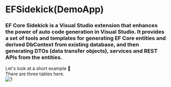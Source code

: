 <h1> EFSidekick(DemoApp)</h1>
 
<h3> EF Core Sidekick is a Visual Studio extension that enhances the power of auto code generation in Visual Studio. It provides a set of tools and templates for generating EF Core entities and derived DbContext from existing database, and then generating DTOs (data transfer objects), services and REST APIs from the entities.
</h3>



Let's look at a short example 📌
<br/>
There are three tables here.
<br/>
![1](https://github.com/user-attachments/assets/ce54bd6b-d08a-4322-97d7-605659c2cbd2)
